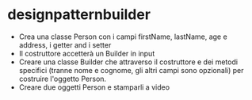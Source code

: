 # designpatternbuilder
- Crea una classe Person con i campi firstName, lastName, age e address, i getter and i setter
- Il costruttore accetterà un Builder in input
- Creare una classe Builder che attraverso il costruttore e dei metodi specifici (tranne nome e cognome, gli altri campi sono opzionali) per costruire l'oggetto Person.
- Creare due oggetti Person e stamparli a video
